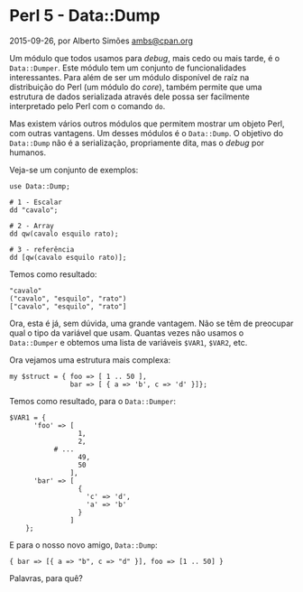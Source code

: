 
# Perl 5 - Data::Dump

 2015-09-26, por Alberto Simões <ambs@cpan.org>

Um módulo que todos usamos para *debug*, mais cedo ou mais tarde, é o
`Data::Dumper`. Este módulo tem um conjunto de funcionalidades
interessantes.  Para além de ser um módulo disponível de raíz na
distribuição do Perl (um módulo do *core*), também permite que uma
estrutura de dados serializada através dele possa ser facilmente
interpretado pelo Perl com o comando `do`.

Mas existem vários outros módulos que permitem mostrar um objeto Perl,
com outras vantagens. Um desses módulos é o `Data::Dump`. O objetivo do
`Data::Dump` não é a serialização, propriamente dita, mas o *debug* por
humanos.

Veja-se um conjunto de exemplos:

    use Data::Dump;

    # 1 - Escalar
    dd "cavalo";

    # 2 - Array
    dd qw(cavalo esquilo rato);

    # 3 - referência
    dd [qw(cavalo esquilo rato)];

Temos como resultado:

    "cavalo"
    ("cavalo", "esquilo", "rato")
    ["cavalo", "esquilo", "rato"]

Ora, esta é já, sem dúvida, uma grande vantagem. Não se têm de preocupar qual o tipo
da variável que usam. Quantas vezes não usamos o `Data::Dumper` e obtemos uma lista
de variáveis `$VAR1`, `$VAR2`, etc.

Ora vejamos uma estrutura mais complexa:

    my $struct = { foo => [ 1 .. 50 ],
                   bar => [ { a => 'b', c => 'd' }]};
    
Temos como resultado, para o `Data::Dumper`:

    $VAR1 = {
          'foo' => [
                     1,
                     2,
               # ...
                     49,
                     50
                   ],
          'bar' => [
                     {
                       'c' => 'd',
                       'a' => 'b'
                     }
                   ]
        };

E para o nosso novo amigo, `Data::Dump`:

    { bar => [{ a => "b", c => "d" }], foo => [1 .. 50] }


Palavras, para quê?

<img src="/imgs/raptor.png" style="display: none"/>

